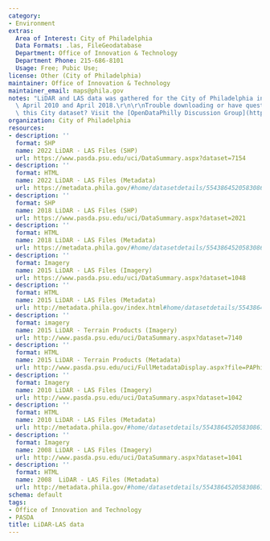 ```yaml
---
category:
- Environment
extras:
  Area of Interest: City of Philadelphia
  Data Formats: .las, FileGeodatabase
  Department: Office of Innovation & Technology
  Department Phone: 215-686-8101
  Usage: Free; Pubic Use;
license: Other (City of Philadelphia)
maintainer: Office of Innovation & Technology
maintainer_email: maps@phila.gov
notes: "LiDAR and LAS data was gathered for the City of Philadelphia in April 2008,\
  \ April 2010 and April 2018.\r\n\r\nTrouble downloading or have questions about\
  \ this City dataset? Visit the [OpenDataPhilly Discussion Group](http://www.phila.gov/data/discuss/)"
organization: City of Philadelphia
resources:
- description: ''
  format: SHP
  name: 2022 LiDAR - LAS Files (SHP)
  url: https://www.pasda.psu.edu/uci/DataSummary.aspx?dataset=7154
- description: ''
  format: HTML
  name: 2022 LiDAR - LAS Files (Metadata)
  url: https://metadata.phila.gov/#home/datasetdetails/5543864520583086178c4e76/representationdetails/63ab117d31ca490011804b40/
- description: ''
  format: SHP
  name: 2018 LiDAR - LAS Files (SHP)
  url: https://www.pasda.psu.edu/uci/DataSummary.aspx?dataset=2021
- description: ''
  format: HTML
  name: 2018 LiDAR - LAS Files (Metadata)
  url: https://metadata.phila.gov/#home/datasetdetails/5543864520583086178c4e76/representationdetails/5c4f3c2436be640860c019b1?ref=ref%3Dview_280_search%253Dlidar%2526view_280_page%253D1
- description: ''
  format: Imagery
  name: 2015 LiDAR - LAS Files (Imagery)
  url: https://www.pasda.psu.edu/uci/DataSummary.aspx?dataset=1048
- description: ''
  format: HTML
  name: 2015 LiDAR - LAS Files (Metadata)
  url: http://metadata.phila.gov/index.html#home/datasetdetails/5543864520583086178c4e76/representationdetails/59286d0789a4c247661fe373/
- description: ''
  format: imagery
  name: 2015 LiDAR - Terrain Products (Imagery)
  url: http://www.pasda.psu.edu/uci/DataSummary.aspx?dataset=7140
- description: ''
  format: HTML
  name: 2015 LiDAR - Terrain Products (Metadata)
  url: http://www.pasda.psu.edu/uci/FullMetadataDisplay.aspx?file=PAPhiladelphiaLiDAR2015.xml
- description: ''
  format: Imagery
  name: 2010 LiDAR - LAS Files (Imagery)
  url: http://www.pasda.psu.edu/uci/DataSummary.aspx?dataset=1042
- description: ''
  format: HTML
  name: 2010 LiDAR - LAS Files (Metadata)
  url: http://metadata.phila.gov/#home/datasetdetails/5543864520583086178c4e76/representationdetails/55438a809b989a05172d0cf5/
- description: ''
  format: Imagery
  name: 2008 LiDAR - LAS Files (Imagery)
  url: http://www.pasda.psu.edu/uci/DataSummary.aspx?dataset=1041
- description: ''
  format: HTML
  name: 2008  LiDAR - LAS Files (Metadata)
  url: http://metadata.phila.gov/#home/datasetdetails/5543864520583086178c4e76/representationdetails/55438a809b989a05172d0cf6/
schema: default
tags:
- Office of Innovation and Technology
- PASDA
title: LiDAR-LAS data
---
```

